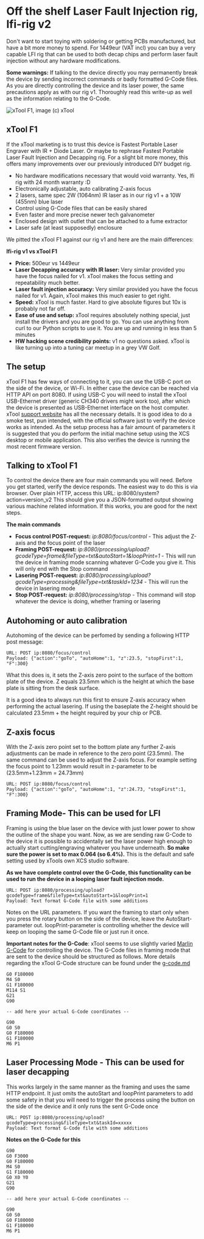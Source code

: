 # Off the shelf Laser Fault Injection rig, lfi-rig v2
Don't want to start toying with soldering or getting PCBs manufactured, but have a bit more money to spend. For 1449eur (VAT incl) you can buy a very capable LFI rig that can be used to both decap chips and perform laser fault injection without any hardware modifications. 

**Some warnings:** If talking to the device directly you may permanently break the device by sending incorrect commands or badly formatted G-Code files. As you are directly controlling the device and its laser power, the same precautions apply as with our rig v1. Thoroughly read this write-up as well as the information relating to the G-Code.

![xTool F1, image (c) xTool](/Other/Images/xtool-f1.png)

## xTool F1
If the xTool marketing is to trust this device is Fastest Portable Laser Engraver with IR + Diode Laser. Or maybe to rephrase Fastest Portable Laser Fault Injection and Decapping rig. For a slight bit more money, this offers many improvements over our previously introduced DIY budget rig. 

- No hardware modifications necessary that would void warranty. Yes, lfi rig with 24 month warranty :D 
- Electronically adjustable, auto calibrating Z-axis focus
- 2 lasers, same spec 2W (1064nm) IR laser as in our rig v1 + a 10W (455nm) blue laser
- Control using G-Code files that can be easily shared
- Even faster and more precise newer tech galvanometer
- Enclosed design with outlet that can be attached to a fume extractor
- Laser safe (at least supposedly) enclosure

We pitted the xTool F1 against our rig v1 and here are the main differences:

**lfi-rig v1 vs xTool F1**
- **Price:** 500eur vs 1449eur
- **Laser Decapping accuracy with IR laser:** Very similar provided you have the focus nailed for v1. xTool makes the focus setting and repeatability much better.
- **Laser fault injection accuracy:** Very similar provided you have the focus nailed for v1. Again, xTool makes this much easier to get right.
- **Speed:** xTool is much faster. Hard to give absolute figures but 10x is probably not far off.
- **Ease of use and setup:** xTool requires absolutely nothing special, just install the drivers and you are good to go. You can use anything from curl to our Python scripts to use it. You are up and running in less than 5 minutes
- **HW hacking scene credibility points:** v1 no questions asked. xTool is like turning up into a tuning car meetup in a grey VW Golf.

## The setup
xTool F1 has few ways of connecting to it, you can use the USB-C port on the side of the device, or Wi-Fi. In either case the device can be reached via HTTP API on port 8080. If using USB-C you will need to install the xTool USB-Ethernet driver (generic CH340 drivers might work too), after which the device is presented as USB-Ethernet interface on the host computer. xTool [support website](https://support.xtool.com/product/2) has all the necessary details. It is good idea to do a smoke test, pun intended, with the official software just to verify the device works as intended. As the setup process has a fair amount of parameters it is suggested that you do perform the initial machine setup using the XCS desktop or mobile application. This also verifies the device is running the most recent firmware version.


## Talking to xTool F1
To control the device there are four main commands you will need. Before you get started, verify the device responds. The easiest way to do this is via browser. Over plain HTTP, access this URL: ip:8080/system?action=version_v2 This should give you a JSON-formatted output showing various machine related information. If this works, you are good for the next steps.

**The main commands**
- **Focus control POST-request:** *ip:8080/focus/control* - This adjust the Z-axis and the focus point of the laser
- **Framing POST-request:** *ip:8080/processing/upload?gcodeType=frame&fileType=txt&autoStart=1&loopPrint=1* - This will run the device in framing mode scanning whatever G-Code you give it. This will only end with the Stop command
- **Lasering POST-request:** *ip:8080/processing/upload?gcodeType=processing&fileType=txt&taskId=1234* - This will run the device in lasering mode
- **Stop POST-request:** *ip:8080/processing/stop* - This command will stop whatever the device is doing, whether framing or lasering


## Autohoming or auto calibration
Autohoming of the device can be perfomed by sending a following HTTP post message:

```
URL: POST ip:8080/focus/control
Payload: {"action":"goTo", "autoHome":1, "z":23.5, "stopFirst":1, "F":300}
```

What this does is, it sets the Z-axis zero point to the surface of the bottom plate of the device. Z equals 23.5mm which is the height at which the base plate is sitting from the desk surface.

It is a good idea to always run this first to ensure Z-axis accuracy when performing the actual lasering. If using the baseplate the Z-height should be calculated 23.5mm + the height required by your chip or PCB.

## Z-axis focus
With the Z-axis zero point set to the bottom plate any further Z-axis adjustments can be made in reference to the zero point (23.5mm). The same command can be used to adjust the Z-axis focus. For example setting the focus point to 1.23mm would result in z-parameter to be (23.5mm+1.23mm = 24.73mm)

```
URL: POST ip:8080/focus/control
Payload: {"action":"goTo", "autoHome":1, "z":24.73, "stopFirst":1, "F":300}
```

## Framing Mode- This can be used for LFI
Framing is using the blue laser on the device with just lower power to show the outline of the shape you want. Now, as we are sending raw G-Code to the device it is possible to accidentally set the laser power high enough to actually start cutting/engraving whatever you have underneath. **So make sure the power is set to max 0.064 (so 6.4%).** This is the default and safe setting used by xTools own XCS studio software.

**As we have complete control over the G-Code, this functionality can be used to run the device in a looping laser fault injection mode.**

```
URL: POST ip:8080/processing/upload?gcodeType=frame&fileType=txt&autoStart=1&loopPrint=1
Payload: Text format G-Code file with some additions
```

Notes on the URL parameters. If you want the framing to start only when you press the rotary button on the side of the device, leave the AutoStart-parameter out. loopPrint-parameter is controlling whether the device will keep on looping the same G-Code file or just run it once. 

**Important notes for the G-Code**:
xTool seems to use slightly varied [Marlin G-Code](https://marlinfw.org/meta/gcode/) for controlling the device. The G-Code files in framing mode that are sent to the device should be structured as follows. More details regarding the xTool G-Code structure can be found under the [g-code.md](/rigv2/g-code.md)

```
G0 F180000
M4 S0
G1 F180000
M114 S1
G21
G90

-- add here your actual G-Code coordinates --

G90
G0 S0
G0 F180000
G1 F180000
M6 P1
```

## Laser Processing Mode - This can be used for laser decapping
This works largely in the same manner as the framing and uses the same HTTP endpoint. It just omits the autoStart and loopPrint parameters to add some safety in that you will need to trigger the process using the button on the side of the device and it only runs the sent G-Code once

```
URL: POST ip:8080/processing/upload?gcodeType=processing&fileType=txt&taskId=xxxxx 
Payload: Text format G-Code file with some additions
```

**Notes on the G-Code for this**
```
G90
G0 F3000
G0 F180000
M4 S0
G1 F180000
G0 X0 Y0
G21
G90

-- add here your actual G-Code coordinates --

G90
G0 S0
G0 F180000
G1 F180000
M6 P1
```

